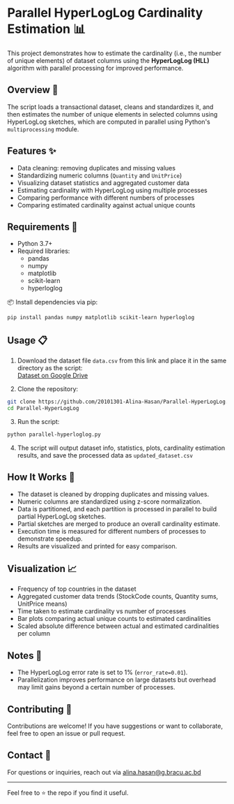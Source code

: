 
# Parallel HyperLogLog Cardinality Estimation 📊

This project demonstrates how to estimate the cardinality (i.e., the number of unique elements) of dataset columns using the **HyperLogLog (HLL)** algorithm with parallel processing for improved performance.

## Overview 🚀

The script loads a transactional dataset, cleans and standardizes it, and then estimates the number of unique elements in selected columns using HyperLogLog sketches, which are computed in parallel using Python's `multiprocessing` module.

## Features ✨
- Data cleaning: removing duplicates and missing values
- Standardizing numeric columns (`Quantity` and `UnitPrice`)
- Visualizing dataset statistics and aggregated customer data
- Estimating cardinality with HyperLogLog using multiple processes
- Comparing performance with different numbers of processes
- Comparing estimated cardinality against actual unique counts

## Requirements 🧰

- Python 3.7+
- Required libraries:
  - pandas
  - numpy
  - matplotlib
  - scikit-learn
  - hyperloglog

📦 Install dependencies via pip:

```bash
pip install pandas numpy matplotlib scikit-learn hyperloglog
```

## Usage 📋

1. Download the dataset file `data.csv` from this link and place it in the same directory as the script:  
   [Dataset on Google Drive](https://drive.google.com/drive/folders/12ws6gycNK6g2d_exvBIYzRAokSc0Um5P?usp=sharing)

2. Clone the repository:

```bash
git clone https://github.com/20101301-Alina-Hasan/Parallel-HyperLogLog.git
cd Parallel-HyperLogLog
```

3. Run the script:

```bash
python parallel-hyperloglog.py
```

4. The script will output dataset info, statistics, plots, cardinality estimation results, and save the processed data as `updated_dataset.csv`

## How It Works 🔧

- The dataset is cleaned by dropping duplicates and missing values.
- Numeric columns are standardized using z-score normalization.
- Data is partitioned, and each partition is processed in parallel to build partial HyperLogLog sketches.
- Partial sketches are merged to produce an overall cardinality estimate.
- Execution time is measured for different numbers of processes to demonstrate speedup.
- Results are visualized and printed for easy comparison.

## Visualization 📈

- Frequency of top countries in the dataset
- Aggregated customer data trends (StockCode counts, Quantity sums, UnitPrice means)
- Time taken to estimate cardinality vs number of processes
- Bar plots comparing actual unique counts to estimated cardinalities
- Scaled absolute difference between actual and estimated cardinalities per column

## Notes 📝

- The HyperLogLog error rate is set to 1% (`error_rate=0.01`).
- Parallelization improves performance on large datasets but overhead may limit gains beyond a certain number of processes.

## Contributing 🙌 

Contributions are welcome! If you have suggestions or want to collaborate, feel free to open an issue or pull request.

## Contact 📧 

For questions or inquiries, reach out via alina.hasan@g.bracu.ac.bd

---

Feel free to ⭐ the repo if you find it useful.

